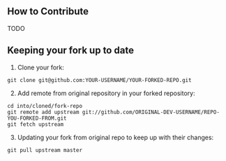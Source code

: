 ## How to Contribute

TODO

## Keeping your fork up to date

1. Clone your fork:

```
git clone git@github.com:YOUR-USERNAME/YOUR-FORKED-REPO.git
```

2. Add remote from original repository in your forked repository:

```
cd into/cloned/fork-repo
git remote add upstream git://github.com/ORIGINAL-DEV-USERNAME/REPO-YOU-FORKED-FROM.git
git fetch upstream
```

3. Updating your fork from original repo to keep up with their changes:

```
git pull upstream master
```